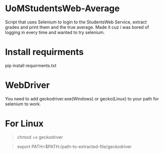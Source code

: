 # UoMStudentsWeb-Average

Script that uses Selenium to login to the StudentsWeb Service, extract grades and print them and the true average.
Made it cuz i was bored of logging in every time and wanted to try selenium.

# Install requirments
pip install requirments.txt

# WebDriver
You need to add geckodriver.exe(Windows) or gecko(Linux) to your path for selenium to work.

# For Linux

> chmod +x geckodriver

> export PATH=$PATH:/path-to-extracted-file/geckodriver
